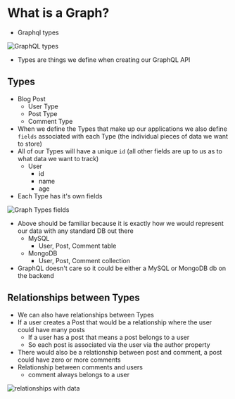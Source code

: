 # What is a Graph?
* Graphql types

![GraphQL types](https://i.imgur.com/a4rHEQd.png)

* Types are things we define when creating our GraphQL API

## Types
* Blog Post
    - User Type
    - Post Type
    - Comment Type
* When we define the Types that make up our applications we also define `fields` associated with each Type (the individual pieces of data we want to store)
* All of our Types will have a unique `id` (all other fields are up to us as to what data we want to track)
    - User
        + id
        + name
        + age
* Each Type has it's own fields

![Graph Types fields](https://i.imgur.com/fvgBCIF.png)

* Above should be familiar because it is exactly how we would represent our data with any standard DB out there
    - MySQL
        + User, Post, Comment table
    - MongoDB
        + User, Post, Comment collection
* GraphQL doesn't care so it could be either a MySQL or MongoDB db on the backend

## Relationships between Types
* We can also have relationships between Types
* If a user creates a Post that would be a relationship where the user could have many posts
    - If a user has a post that means a post belongs to a user
    - So each post is associated via the user via the author property
* There would also be a relationship between post and comment, a post could have zero or more comments
* Relationship between comments and users
    - comment always belongs to a user

![relationships with data](https://i.imgur.com/kjLlSpb.png)

 
